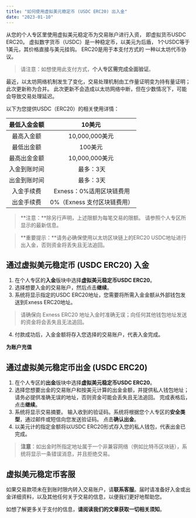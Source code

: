 ```yaml
---
title: "如何使用虚拟美元稳定币 (USDC ERC20) 出入金"
date: "2023-01-10"
---
```


从您的个人专区里使用虚拟美元稳定币为交易账户进行入资， 即虚拟货币USDC ERC20。 虚拟数字货币（USDC）是一种稳定币，以美元为后盾， 1个USDC等于1美元，其价格直接与美元挂钩。 ERC20是用于本支付方式的 一种以太坊代币协议。

> 请注意：如想使用此支付方式，**个人专区需完成全面验证**。

最近，以太坊网络机制发生了变化，交易处理机制由工作量证明变为持有量证明；此次更新称为合并。 此次更新不会造成以太坊网络中断，但在少数情况下，可能会导致交易处理延迟。

以下为您提供USDC（ERC20）的相关使用详情：

| 最低入金金额 | 10美元&nbsp;         |
|:------:|:------------------:|
| 最高入金额  | 10,000,000美元&nbsp; |
| 最低出金额  | 100美元&nbsp;        |
| 最高出金金额 | 10,000,000美元&nbsp; |
| 入金到账时间 | 最多：3天              |
| 出金到账时间 | 最多：3天              |
| 入金手续费  | Exness：0%适用区块链费用   |
| 出金手续费  | 0%（Exness 支付区块链费用） |


> **注意：**除另行声明，上述限额为每笔交易的限额。 请参照个人专区所显示的最新信息。

> **重要提示：**请务必确保使用以太坊区块链上的ERC20 USDC地址进行出入金，否则资金将丢失且无法追回。

## 通过虚拟美元稳定币 (USDC ERC20) 入金

1. 在个人专区的**入金**版块中选择**虚拟美元稳定币USDC ERC20**。
2. 选择想要入金的交易账户，然后点击**继续**。
3. 系统将显示指定的USDC ERC20地址，您需要将所需入金金额从外部钱包发送到Exness ERC20地址。

> 请确保向 Exness ERC20 地址入金时准确无误；向任何其他钱包地址发送的资金将会丢失且无法追回。

4. 付款成功后，入金金额将存入您选择的交易账户，代表入金完成。

**为账户充值**

## 通过虚拟美元稳定币出金 (USDC ERC20)

1. 在个人专区的**出金**版块中选择**虚拟美元稳定币USDC ERC20**。
2. 选择您想要出金的交易账户和按美元计算的出金金额，并提供私人钱包地址；请务必提供准确无误的地址，否则资金可能会丢失且无法追回。 完成表格后，点击**继续**。
3. 系统将显示交易摘要。 输入收到的验证码。系统将根据您个人专区的**安全类型**，通过邮件或短信向您发送验证码。 点击**确认出金**。
4. 以美元计的指定金额将以USDC ERC20形式存入您的私人钱包，代表出金已完成。

> **注意**：如出金时所指定地址属于一个非兼容网络（例如比特币区块链），系统将显示一条错误消息，并且拒绝交易。

## 虚拟美元稳定币客服

如果交易款项未在到账时限内转入交易账户，请**联系客服**。届时请准备好入金或出金详细资料，以及其他任何关于交易的信息，以便我们更好地帮助您。

如想了解更多关于支付的信息，**请阅读我们的文章获取一切相关须知**。
